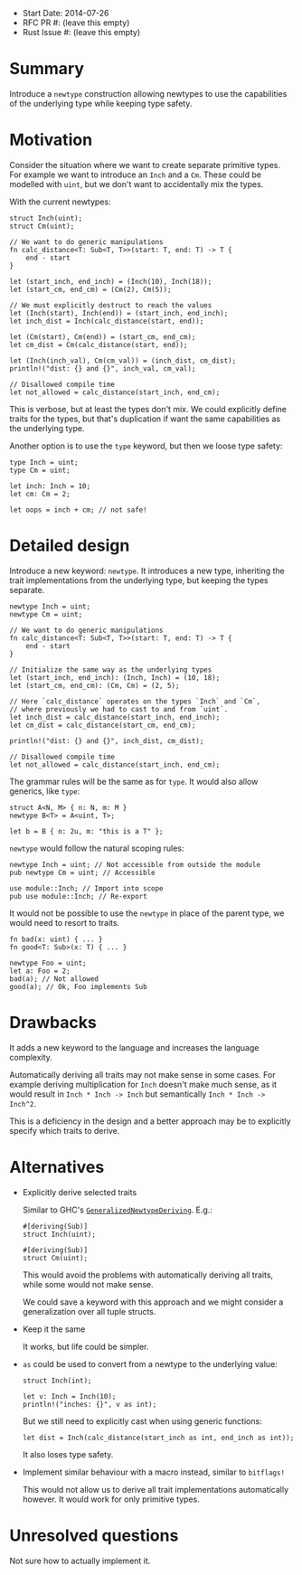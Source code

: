 - Start Date: 2014-07-26
- RFC PR #: (leave this empty)
- Rust Issue #: (leave this empty)


# Summary

Introduce a `newtype` construction allowing newtypes to use the
capabilities of the underlying type while keeping type safety.


# Motivation

Consider the situation where we want to create separate primitive
types. For example we want to introduce an `Inch` and a `Cm`. These
could be modelled with `uint`, but we don't want to accidentally
mix the types.

With the current newtypes:

```
struct Inch(uint);
struct Cm(uint);

// We want to do generic manipulations
fn calc_distance<T: Sub<T, T>>(start: T, end: T) -> T {
    end - start
}

let (start_inch, end_inch) = (Inch(10), Inch(18));
let (start_cm, end_cm) = (Cm(2), Cm(5));

// We must explicitly destruct to reach the values
let (Inch(start), Inch(end)) = (start_inch, end_inch);
let inch_dist = Inch(calc_distance(start, end));

let (Cm(start), Cm(end)) = (start_cm, end_cm);
let cm_dist = Cm(calc_distance(start, end));

let (Inch(inch_val), Cm(cm_val)) = (inch_dist, cm_dist);
println!("dist: {} and {}", inch_val, cm_val);

// Disallowed compile time
let not_allowed = calc_distance(start_inch, end_cm);
```

This is verbose, but at least the types don't mix.
We could explicitly define traits for the types, but that's duplication
if want the same capabilities as the underlying type.

Another option is to use the `type` keyword, but then we loose type safety:

```
type Inch = uint;
type Cm = uint;

let inch: Inch = 10;
let cm: Cm = 2;

let oops = inch + cm; // not safe!
```


# Detailed design

Introduce a new keyword: `newtype`. It introduces a new type, inheriting the
trait implementations from the underlying type, but keeping the types separate.

```
newtype Inch = uint;
newtype Cm = uint;

// We want to do generic manipulations
fn calc_distance<T: Sub<T, T>>(start: T, end: T) -> T {
    end - start
}

// Initialize the same way as the underlying types
let (start_inch, end_inch): (Inch, Inch) = (10, 18);
let (start_cm, end_cm): (Cm, Cm) = (2, 5);

// Here `calc_distance` operates on the types `Inch` and `Cm`,
// where previously we had to cast to and from `uint`.
let inch_dist = calc_distance(start_inch, end_inch);
let cm_dist = calc_distance(start_cm, end_cm);

println!("dist: {} and {}", inch_dist, cm_dist);

// Disallowed compile time
let not_allowed = calc_distance(start_inch, end_cm);
```

The grammar rules will be the same as for `type`.
It would also allow generics, like `type`:

```
struct A<N, M> { n: N, m: M }
newtype B<T> = A<uint, T>;

let b = B { n: 2u, m: "this is a T" };
```

`newtype` would follow the natural scoping rules:

```
newtype Inch = uint; // Not accessible from outside the module
pub newtype Cm = uint; // Accessible

use module::Inch; // Import into scope
pub use module::Inch; // Re-export
```

It would not be possible to use the `newtype` in place of the parent type,
we would need to resort to traits.

```
fn bad(x: uint) { ... }
fn good<T: Sub>(x: T) { ... }

newtype Foo = uint;
let a: Foo = 2;
bad(a); // Not allowed
good(a); // Ok, Foo implements Sub
```


# Drawbacks

It adds a new keyword to the language and increases the language complexity.

Automatically deriving all traits may not make sense in some cases.
For example deriving multiplication for `Inch` doesn't make much sense, as it would
result in `Inch * Inch -> Inch` but semantically `Inch * Inch -> Inch^2`.

This is a deficiency in the design and a better approach may be to explicitly
specify which traits to derive.


# Alternatives

* Explicitly derive selected traits

    Similar to GHC's [`GeneralizedNewtypeDeriving`][newtype-deriving]. E.g.:

    ```
    #[deriving(Sub)]
    struct Inch(uint);

    #[deriving(Sub)]
    struct Cm(uint);
    ```

    This would avoid the problems with automatically deriving all traits,
    while some would not make sense.

    We could save a keyword with this approach and we might consider a generalization
    over all tuple structs.


* Keep it the same

    It works, but life could be simpler.

* `as` could be used to convert from a newtype to the underlying value:

    ```
    struct Inch(int);

    let v: Inch = Inch(10);
    println!("inches: {}", v as int);
    ```

    But we still need to explicitly cast when using generic functions:

    ```
    let dist = Inch(calc_distance(start_inch as int, end_inch as int));
    ```

    It also loses type safety.

* Implement similar behaviour with a macro instead, similar to `bitflags!`

    This would not allow us to derive all trait implementations automatically however.
    It would work for only primitive types.

# Unresolved questions

Not sure how to actually implement it.

[newtype-deriving]: https://www.haskell.org/ghc/docs/7.8.1/html/users_guide/deriving.html#newtype-deriving

